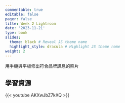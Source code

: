 ```yaml
---
commentable: true
editable: false
pager: false
title: Week 2 Lightroom
date: '2023-11-21'
type: book
slides:
  theme: black # Reveal JS theme name
  highlight_style: dracula # Highlight JS theme name
weight: 2
---
```


用手機與平板修出符合品牌訊息的照片
<!--more--> 
## 學習資源

{{< youtube AKXwJbZ7kXQ >}}
